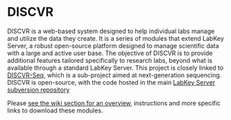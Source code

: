# DISCVR

DISCVR is a web-based system designed to help individual labs manage and utilize the data they create. It is a series of modules that extend LabKey Server, a robust open-source platform designed to manage scientific data with a large and active user base. The objective of DISCVR is to provide additional features tailored specifically to research labs, beyond what is available through a standard LabKey Server.  This project is closely linked to [DISCVR-Seq](https://github.com/bbimber/discvr-seq/wiki), which is a sub-project aimed at next-generation sequencing.  DISCVR is open-source, with the code hosted in the main [LabKey Server subversion repository](https://www.labkey.org/wiki/home/Documentation/page.view?name=svn)

Please [see the wiki section for an overview](https://github.com/bbimber/discvr/wiki), instructions and more specific links to download these modules.
